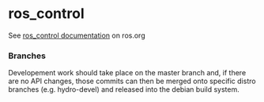 ros_control
===========

See [ros_control documentation](http://ros.org/wiki/ros_control) on ros.org

### Branches

Developement work should take place on the master branch and, if there are no API changes, those
commits can then be merged onto specific distro branches (e.g. hydro-devel) and released into the
debian build system.